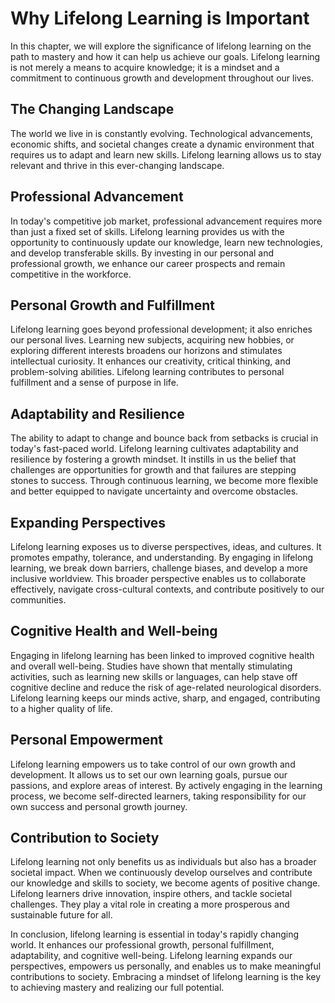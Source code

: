 Why Lifelong Learning is Important
=============================================

In this chapter, we will explore the significance of lifelong learning on the path to mastery and how it can help us achieve our goals. Lifelong learning is not merely a means to acquire knowledge; it is a mindset and a commitment to continuous growth and development throughout our lives.

The Changing Landscape
----------------------

The world we live in is constantly evolving. Technological advancements, economic shifts, and societal changes create a dynamic environment that requires us to adapt and learn new skills. Lifelong learning allows us to stay relevant and thrive in this ever-changing landscape.

Professional Advancement
------------------------

In today's competitive job market, professional advancement requires more than just a fixed set of skills. Lifelong learning provides us with the opportunity to continuously update our knowledge, learn new technologies, and develop transferable skills. By investing in our personal and professional growth, we enhance our career prospects and remain competitive in the workforce.

Personal Growth and Fulfillment
-------------------------------

Lifelong learning goes beyond professional development; it also enriches our personal lives. Learning new subjects, acquiring new hobbies, or exploring different interests broadens our horizons and stimulates intellectual curiosity. It enhances our creativity, critical thinking, and problem-solving abilities. Lifelong learning contributes to personal fulfillment and a sense of purpose in life.

Adaptability and Resilience
---------------------------

The ability to adapt to change and bounce back from setbacks is crucial in today's fast-paced world. Lifelong learning cultivates adaptability and resilience by fostering a growth mindset. It instills in us the belief that challenges are opportunities for growth and that failures are stepping stones to success. Through continuous learning, we become more flexible and better equipped to navigate uncertainty and overcome obstacles.

Expanding Perspectives
----------------------

Lifelong learning exposes us to diverse perspectives, ideas, and cultures. It promotes empathy, tolerance, and understanding. By engaging in lifelong learning, we break down barriers, challenge biases, and develop a more inclusive worldview. This broader perspective enables us to collaborate effectively, navigate cross-cultural contexts, and contribute positively to our communities.

Cognitive Health and Well-being
-------------------------------

Engaging in lifelong learning has been linked to improved cognitive health and overall well-being. Studies have shown that mentally stimulating activities, such as learning new skills or languages, can help stave off cognitive decline and reduce the risk of age-related neurological disorders. Lifelong learning keeps our minds active, sharp, and engaged, contributing to a higher quality of life.

Personal Empowerment
--------------------

Lifelong learning empowers us to take control of our own growth and development. It allows us to set our own learning goals, pursue our passions, and explore areas of interest. By actively engaging in the learning process, we become self-directed learners, taking responsibility for our own success and personal growth journey.

Contribution to Society
-----------------------

Lifelong learning not only benefits us as individuals but also has a broader societal impact. When we continuously develop ourselves and contribute our knowledge and skills to society, we become agents of positive change. Lifelong learners drive innovation, inspire others, and tackle societal challenges. They play a vital role in creating a more prosperous and sustainable future for all.

In conclusion, lifelong learning is essential in today's rapidly changing world. It enhances our professional growth, personal fulfillment, adaptability, and cognitive well-being. Lifelong learning expands our perspectives, empowers us personally, and enables us to make meaningful contributions to society. Embracing a mindset of lifelong learning is the key to achieving mastery and realizing our full potential.
